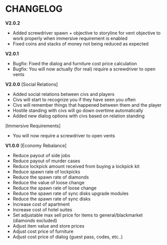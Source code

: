 # CHANGELOG
**V2.0.2**
- Added screwdriver spawn + objective to storyline for vent objective to work properly when immersive requirement is enabled
- Fixed coins and stacks of money not being reduced as expected

**V2.0.1**
- Bugfix: Fixed the dialog and furniture cost price calculation
- Bugfix: You will now actually (for real) require a screwdriver to open vents

**V2.0.0**
[Social Relations]
- Added social relations between civs and players
- Civs will start to recognize you if they have seen you often
- Civs will remember things that happened between them and the player
- Hostile standing with civs will go down overtime automatically
- Added new dialog options with civs based on relation standing

[Immersive Requirements]
- You will now require a screwdriver to open vents

**V1.0.0**
[Economy Rebalance]
- Reduce payout of side jobs
- Reduce payout of murder cases
- Reduce lockpick amount received from buying a lockpick kit
- Reduce spawn rate of lockpicks
- Reduce the spawn rate of diamonds
- Reduce the value of loose change
- Reduce the spawn rate of loose change
- Reduce the spawn rate of sync disks upgrade modules
- Reduce the spawn rate of sync disks
- Increase cost of apartment
- Increase cost of hotel suites
- Set adjustable max sell price for items to general/blackmarket (diamonds excluded)
- Adjust item value and store prices
- Adjust cost price of furniture
- Adjust cost price of dialog (guest pass, codes, etc..)